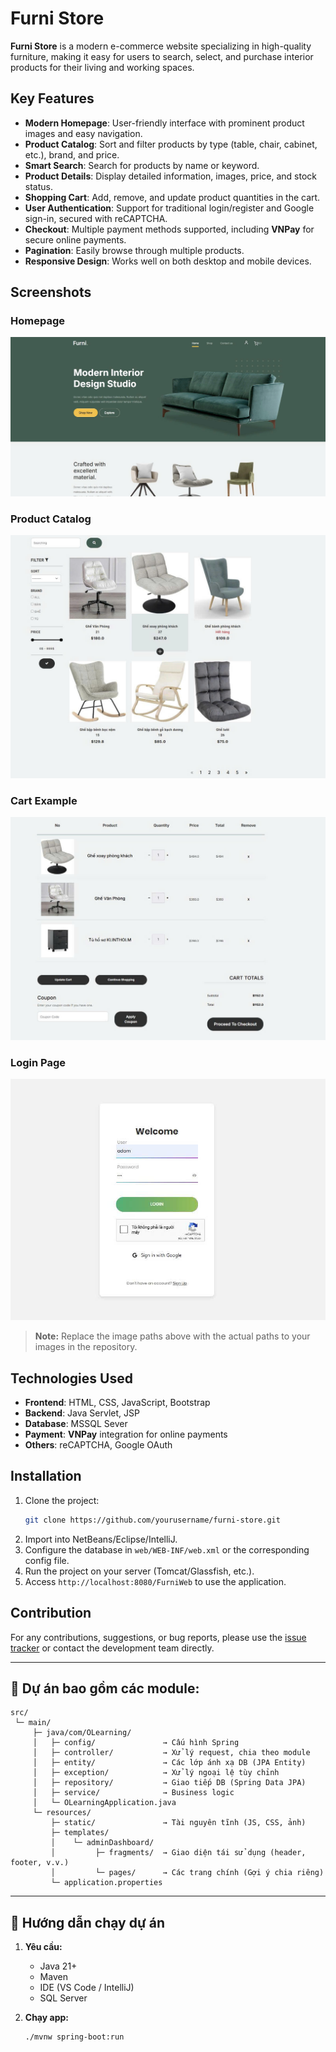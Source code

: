 # Furni Store

**Furni Store** is a modern e-commerce website specializing in high-quality furniture, making it easy for users to search, select, and purchase interior products for their living and working spaces.

## Key Features

- **Modern Homepage**: User-friendly interface with prominent product images and easy navigation.
- **Product Catalog**: Sort and filter products by type (table, chair, cabinet, etc.), brand, and price.
- **Smart Search**: Search for products by name or keyword.
- **Product Details**: Display detailed information, images, price, and stock status.
- **Shopping Cart**: Add, remove, and update product quantities in the cart.
- **User Authentication**: Support for traditional login/register and Google sign-in, secured with reCAPTCHA.
- **Checkout**: Multiple payment methods supported, including **VNPay** for secure online payments.
- **Pagination**: Easily browse through multiple products.
- **Responsive Design**: Works well on both desktop and mobile devices.

## Screenshots

### Homepage

![Homepage](web/images/homepage.jpg)

### Product Catalog
![Product Catalog](web/images/catalog.jpg)

### Cart Example
![Pagination](web/images/cart.jpg)

### Login Page
![Login Page](web/images/login.jpg)

> **Note:** Replace the image paths above with the actual paths to your images in the repository.

## Technologies Used

- **Frontend**: HTML, CSS, JavaScript, Bootstrap
- **Backend**: Java Servlet, JSP
- **Database**: MSSQL Sever
- **Payment**: **VNPay** integration for online payments
- **Others**: reCAPTCHA, Google OAuth

## Installation

1. Clone the project:
   ```bash
   git clone https://github.com/yourusername/furni-store.git
   ```
2. Import into NetBeans/Eclipse/IntelliJ.
3. Configure the database in `web/WEB-INF/web.xml` or the corresponding config file.
4. Run the project on your server (Tomcat/Glassfish, etc.).
5. Access `http://localhost:8080/FurniWeb` to use the application.

## Contribution

For any contributions, suggestions, or bug reports, please use the [issue tracker](https://github.com/yourusername/furni-store/issues) or contact the development team directly.

---

## 📁 Dự án bao gồm các module:

```
src/
 └─ main/
     ├─ java/com/OLearning/
     │   ├─ config/               → Cấu hình Spring
     │   ├─ controller/           → Xử lý request, chia theo module
     │   ├─ entity/               → Các lớp ánh xạ DB (JPA Entity)
     │   ├─ exception/            → Xử lý ngoại lệ tùy chỉnh
     │   ├─ repository/           → Giao tiếp DB (Spring Data JPA)
     │   ├─ service/              → Business logic
     │   └─ OLearningApplication.java
     └─ resources/
         ├─ static/               → Tài nguyên tĩnh (JS, CSS, ảnh)
         ├─ templates/
         │    └─ adminDashboard/
         │         ├─ fragments/  → Giao diện tái sử dụng (header, footer, v.v.)
         │         └─ pages/      → Các trang chính (Gợi ý chia riêng)
         └─ application.properties
```

---

## 🧪 Hướng dẫn chạy dự án

1. **Yêu cầu:**
   - Java 21+
   - Maven
   - IDE (VS Code / IntelliJ)
   -  SQL Server

3. **Chạy app:**
   ```bash
   ./mvnw spring-boot:run
   ```
